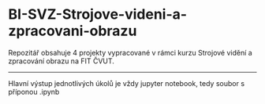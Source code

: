 # BI-SVZ-Strojove-videni-a-zpracovani-obrazu
Repozitář obsahuje 4 projekty vypracované v rámci kurzu Strojové vidění a zpracování obrazu na FIT ČVUT.

-----------------------------------------------------------------------
Hlavní výstup jednotlivých úkolů je vždy jupyter notebook, tedy soubor s příponou .ipynb
